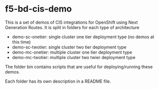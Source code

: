 # f5-bd-cis-demo

This is a set of demos of CIS integrations for OpenShift using Next Generation Routes. It is split in folders for each type of architecture

- demo-sc-onetier: single cluster one tier deployment type (no demos at this time)
- demo-sc-twotier: single cluster two tier deployment type
- demo-mc-onetier: multiple cluster one tier deployment type
- demo-mc-twotier: multiple cluster two twier deployment type

The folder bin contains scripts that are useful for deploying/running these demos.

Each folder has its own description in a README file.


